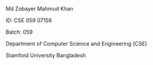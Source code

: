 Md Zobayer Mahmud Khan


ID: CSE 059 07156

Batch: 059

Department of Computer Science and Engineering (CSE)

Stamford University Bangladesh
